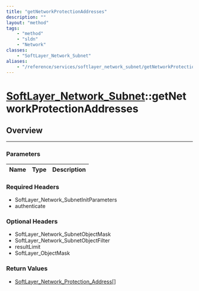 ```yaml
---
title: "getNetworkProtectionAddresses"
description: ""
layout: "method"
tags:
    - "method"
    - "sldn"
    - "Network"
classes:
    - "SoftLayer_Network_Subnet"
aliases:
    - "/reference/services/softlayer_network_subnet/getNetworkProtectionAddresses"
---
```

# [SoftLayer_Network_Subnet](/reference/services/SoftLayer_Network_Subnet)::getNetworkProtectionAddresses





## Overview 


-----

### Parameters 
|Name | Type | Description |
| --- | --- | --- |


### Required Headers
* SoftLayer_Network_SubnetInitParameters
* authenticate


### Optional Headers
* SoftLayer_Network_SubnetObjectMask
* SoftLayer_Network_SubnetObjectFilter
* resultLimit
* SoftLayer_ObjectMask

### Return Values
* <a href='/reference/datatypes/SoftLayer_Network_Protection_Address'>SoftLayer_Network_Protection_Address[] </a>





